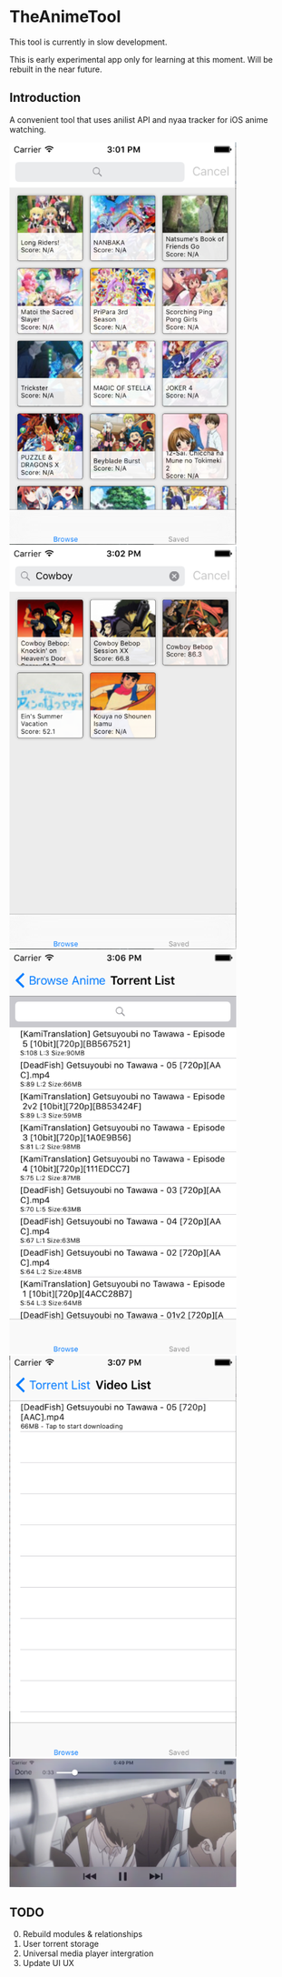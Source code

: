 # TheAnimeTool
This tool is currently in slow development.

This is early experimental app only for learning at this moment. Will be rebuilt in the near future.

## Introduction
A convenient tool that uses anilist API  and nyaa tracker for iOS anime watching.

<img src="Previews/preview_main.png" alt="alt text" width="400"><img src="Previews/preview_search_anime.png" alt="alt text" width="400">
<img src="Previews/preview_torrent_list.png" alt="alt text" width="400"><img src="Previews/preview_video_list.png" alt="alt text" width="400">
<img src="Previews/preview_video_playing.png" alt="alt text" width="400">

## TODO
0. Rebuild modules & relationships
1. User torrent storage
2. Universal media player intergration
3. Update UI UX
